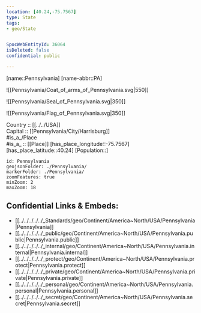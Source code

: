```yaml
---
location: [40.24,-75.7567] 
type: State
tags:
- geo/State


SpocWebEntityId: 36064
isDeleted: false
confidential: public

---
```

[name::Pennsylvania] 
[name-abbr::PA] 

![[Pennsylvania/Coat_of_arms_of_Pennsylvania.svg|550]] 

![[Pennsylvania/Seal_of_Pennsylvania.svg|350]] 

![[Pennsylvania/Flag_of_Pennsylvania.svg|350]] 

Country :: [[../../USA]]  
Capital :: [[Pennsylvania/City/Harrisburg]]  
#is_a_/Place  
#is_a_ :: [[Place]] 
[has_place_longitude::-75.7567] 
[has_place_latitude::40.24] 
[Population::] 



```leaflet
id: Pennsylvania
geojsonFolder: ./Pennsylvania/
markerFolder: ./Pennsylvania/
zoomFeatures: true 
minZoom: 2 
maxZoom: 18
```


## Confidential Links & Embeds: 
- [[../../../../../_Standards/geo/Continent/America~North/USA/Pennsylvania|Pennsylvania]] 
- [[../../../../../_public/geo/Continent/America~North/USA/Pennsylvania.public|Pennsylvania.public]] 
- [[../../../../../_internal/geo/Continent/America~North/USA/Pennsylvania.internal|Pennsylvania.internal]] 
- [[../../../../../_protect/geo/Continent/America~North/USA/Pennsylvania.protect|Pennsylvania.protect]] 
- [[../../../../../_private/geo/Continent/America~North/USA/Pennsylvania.private|Pennsylvania.private]] 
- [[../../../../../_personal/geo/Continent/America~North/USA/Pennsylvania.personal|Pennsylvania.personal]] 
- [[../../../../../_secret/geo/Continent/America~North/USA/Pennsylvania.secret|Pennsylvania.secret]] 
